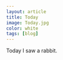 ```yaml
---
layout: article
title: Today
image: Today.jpg
color: white
tags: [blog]
---
```


Today I saw a rabbit.
